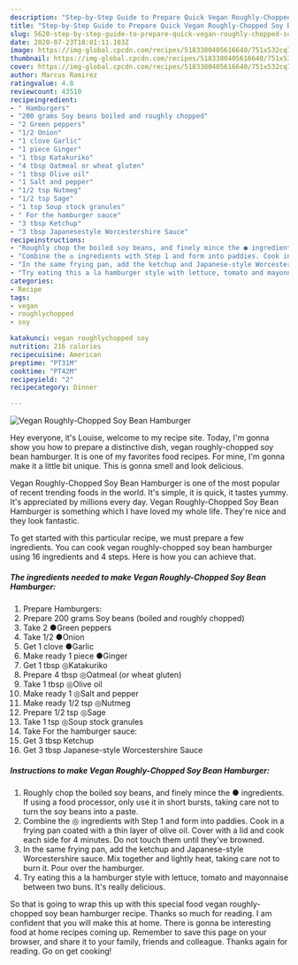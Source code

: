```yaml
---
description: "Step-by-Step Guide to Prepare Quick Vegan Roughly-Chopped Soy Bean Hamburger"
title: "Step-by-Step Guide to Prepare Quick Vegan Roughly-Chopped Soy Bean Hamburger"
slug: 5620-step-by-step-guide-to-prepare-quick-vegan-roughly-chopped-soy-bean-hamburger
date: 2020-07-23T18:01:11.103Z
image: https://img-global.cpcdn.com/recipes/5183380405616640/751x532cq70/vegan-roughly-chopped-soy-bean-hamburger-recipe-main-photo.jpg
thumbnail: https://img-global.cpcdn.com/recipes/5183380405616640/751x532cq70/vegan-roughly-chopped-soy-bean-hamburger-recipe-main-photo.jpg
cover: https://img-global.cpcdn.com/recipes/5183380405616640/751x532cq70/vegan-roughly-chopped-soy-bean-hamburger-recipe-main-photo.jpg
author: Marcus Ramirez
ratingvalue: 4.8
reviewcount: 43510
recipeingredient:
- " Hamburgers"
- "200 grams Soy beans boiled and roughly chopped"
- "2 Green peppers"
- "1/2 Onion"
- "1 clove Garlic"
- "1 piece Ginger"
- "1 tbsp Katakuriko"
- "4 tbsp Oatmeal or wheat gluten"
- "1 tbsp Olive oil"
- "1 Salt and pepper"
- "1/2 tsp Nutmeg"
- "1/2 tsp Sage"
- "1 tsp Soup stock granules"
- " For the hamburger sauce"
- "3 tbsp Ketchup"
- "3 tbsp Japanesestyle Worcestershire Sauce"
recipeinstructions:
- "Roughly chop the boiled soy beans, and finely mince the ● ingredients. If using a food processor, only use it in short bursts, taking care not to turn the soy beans into a paste."
- "Combine the ◎ ingredients with Step 1 and form into paddies. Cook in a frying pan coated with a thin layer of olive oil. Cover with a lid and cook each side for 4 minutes. Do not touch them until they&#39;ve browned."
- "In the same frying pan, add the ketchup and Japanese-style Worcestershire sauce. Mix together and lightly heat, taking care not to burn it. Pour over the hamburger."
- "Try eating this a la hamburger style with lettuce, tomato and mayonnaise between two buns. It&#39;s really delicious."
categories:
- Recipe
tags:
- vegan
- roughlychopped
- soy

katakunci: vegan roughlychopped soy 
nutrition: 216 calories
recipecuisine: American
preptime: "PT31M"
cooktime: "PT42M"
recipeyield: "2"
recipecategory: Dinner

---
```



![Vegan Roughly-Chopped Soy Bean Hamburger](https://img-global.cpcdn.com/recipes/5183380405616640/751x532cq70/vegan-roughly-chopped-soy-bean-hamburger-recipe-main-photo.jpg)

Hey everyone, it's Louise, welcome to my recipe site. Today, I'm gonna show you how to prepare a distinctive dish, vegan roughly-chopped soy bean hamburger. It is one of my favorites food recipes. For mine, I'm gonna make it a little bit unique. This is gonna smell and look delicious.



Vegan Roughly-Chopped Soy Bean Hamburger is one of the most popular of recent trending foods in the world. It's simple, it is quick, it tastes yummy. It's appreciated by millions every day. Vegan Roughly-Chopped Soy Bean Hamburger is something which I have loved my whole life. They're nice and they look fantastic.


To get started with this particular recipe, we must prepare a few ingredients. You can cook vegan roughly-chopped soy bean hamburger using 16 ingredients and 4 steps. Here is how you can achieve that.

<!--inarticleads1-->

##### The ingredients needed to make Vegan Roughly-Chopped Soy Bean Hamburger:

1. Prepare  Hamburgers:
1. Prepare 200 grams Soy beans (boiled and roughly chopped)
1. Take 2 ●Green peppers
1. Take 1/2 ●Onion
1. Get 1 clove ●Garlic
1. Make ready 1 piece ●Ginger
1. Get 1 tbsp ◎Katakuriko
1. Prepare 4 tbsp ◎Oatmeal (or wheat gluten)
1. Take 1 tbsp ◎Olive oil
1. Make ready 1 ◎Salt and pepper
1. Make ready 1/2 tsp ◎Nutmeg
1. Prepare 1/2 tsp ◎Sage
1. Take 1 tsp ◎Soup stock granules
1. Take  For the hamburger sauce:
1. Get 3 tbsp Ketchup
1. Get 3 tbsp Japanese-style Worcestershire Sauce




<!--inarticleads2-->

##### Instructions to make Vegan Roughly-Chopped Soy Bean Hamburger:

1. Roughly chop the boiled soy beans, and finely mince the ● ingredients. If using a food processor, only use it in short bursts, taking care not to turn the soy beans into a paste.
1. Combine the ◎ ingredients with Step 1 and form into paddies. Cook in a frying pan coated with a thin layer of olive oil. Cover with a lid and cook each side for 4 minutes. Do not touch them until they&#39;ve browned.
1. In the same frying pan, add the ketchup and Japanese-style Worcestershire sauce. Mix together and lightly heat, taking care not to burn it. Pour over the hamburger.
1. Try eating this a la hamburger style with lettuce, tomato and mayonnaise between two buns. It&#39;s really delicious.




So that is going to wrap this up with this special food vegan roughly-chopped soy bean hamburger recipe. Thanks so much for reading. I am confident that you will make this at home. There is gonna be interesting food at home recipes coming up. Remember to save this page on your browser, and share it to your family, friends and colleague. Thanks again for reading. Go on get cooking!
